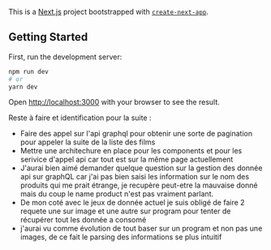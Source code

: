 This is a [Next.js](https://nextjs.org/) project bootstrapped with [`create-next-app`](https://github.com/vercel/next.js/tree/canary/packages/create-next-app).

## Getting Started

First, run the development server:

```bash
npm run dev
# or
yarn dev
```

Open [http://localhost:3000](http://localhost:3000) with your browser to see the result.

Reste à faire et identification pour la suite :
- Faire des appel sur l'api graphql pour obtenir une sorte de pagination pour appeler la suite de la liste des films
- Mettre une architechure en place pour les components et pour les serivice d'appel api car tout est sur la même page actuellement
- J'aurai bien aimé demander quelque question sur la gestion des donnée api sur graphQL car j'ai pas bien saisi les information sur le nom des produits qui me prait étrange, je recupère peut-etre la mauvaise donné mais du coup le name product n'est pas vraiment parlant.
- De mon coté avec le jeux de donnée actuel je suis obligé de faire 2 requete une sur image et une autre sur program pour tenter de récupérer tout les donnée a consomé
- j'aurai vu comme évolution de tout baser sur un program et non pas une images, de ce fait le parsing des informations se plus intuitif


